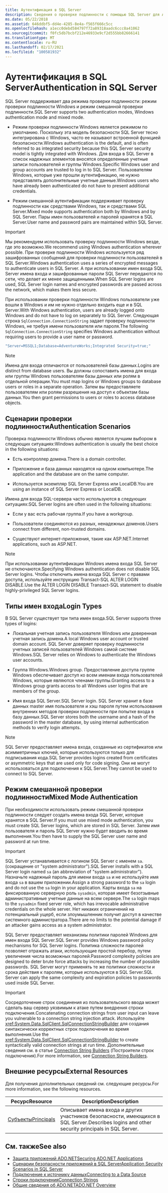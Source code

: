 ```yaml
---
title: Аутентификация в SQL Server
description: Сведения о проверке подлинности с помощью SQL Server для ADO.NET, включая режим проверки подлинности Windows и смешанный режим.
ms.date: 05/22/2018
ms.assetid: 646ddbf5-dd4e-4285-8e4a-f565f666c5cc
ms.openlocfilehash: a1ecc0debd584797f72a89318aadc6ccc8a41062
ms.sourcegitcommit: f0fc5db7bcbf212e46933e9cf2d555bb82666141
ms.translationtype: MT
ms.contentlocale: ru-RU
ms.lasthandoff: 02/17/2021
ms.locfileid: "100581932"
---
```

# <a name="authentication-in-sql-server"></a><span data-ttu-id="d1a4c-103">Аутентификация в SQL Server</span><span class="sxs-lookup"><span data-stu-id="d1a4c-103">Authentication in SQL Server</span></span>

<span data-ttu-id="d1a4c-104">SQL Server поддерживает два режима проверки подлинности: режим проверки подлинности Windows и режим смешанной проверки подлинности.</span><span class="sxs-lookup"><span data-stu-id="d1a4c-104">SQL Server supports two authentication modes, Windows authentication mode and mixed mode.</span></span>  
  
- <span data-ttu-id="d1a4c-105">Режим проверки подлинности Windows является режимом по умолчанию. Поскольку эта модель безопасности SQL Server тесно интегрирована с Windows, часто ее называют встроенной функцией безопасности.</span><span class="sxs-lookup"><span data-stu-id="d1a4c-105">Windows authentication is the default, and is often referred to as integrated security because this SQL Server security model is tightly integrated with Windows.</span></span> <span data-ttu-id="d1a4c-106">Для входа в SQL Server в список надежных элементов вносятся определенные учетные записи пользователей и группы Windows.</span><span class="sxs-lookup"><span data-stu-id="d1a4c-106">Specific Windows user and group accounts are trusted to log in to SQL Server.</span></span> <span data-ttu-id="d1a4c-107">Пользователям Windows, которые уже прошли аутентификацию, не нужно представлять дополнительные учетные данные.</span><span class="sxs-lookup"><span data-stu-id="d1a4c-107">Windows users who have already been authenticated do not have to present additional credentials.</span></span>  
  
- <span data-ttu-id="d1a4c-108">Режим смешанной аутентификации поддерживает проверку подлинности как средствами Windows, так и средствами SQL Server.</span><span class="sxs-lookup"><span data-stu-id="d1a4c-108">Mixed mode supports authentication both by Windows and by SQL Server.</span></span> <span data-ttu-id="d1a4c-109">Пары имен пользователей и паролей хранятся в SQL Server.</span><span class="sxs-lookup"><span data-stu-id="d1a4c-109">User name and password pairs are maintained within SQL Server.</span></span>  
  
> [!IMPORTANT]
> <span data-ttu-id="d1a4c-110">Мы рекомендуем использовать проверку подлинности Windows везде, где это возможно.</span><span class="sxs-lookup"><span data-stu-id="d1a4c-110">We recommend using Windows authentication wherever possible.</span></span> <span data-ttu-id="d1a4c-111">При проверке подлинности Windows используется ряд зашифрованных сообщений для проверки подлинности пользователей в SQL Server.</span><span class="sxs-lookup"><span data-stu-id="d1a4c-111">Windows authentication uses a series of encrypted messages to authenticate users in SQL Server.</span></span> <span data-ttu-id="d1a4c-112">А при использовании имен входа SQL Server имена входа и зашифрованные пароли SQL Server передаются по сети, что делает их менее защищенными.</span><span class="sxs-lookup"><span data-stu-id="d1a4c-112">When SQL Server logins are used, SQL Server login names and encrypted passwords are passed across the network, which makes them less secure.</span></span>  
  
 <span data-ttu-id="d1a4c-113">При использовании проверки подлинности Windows пользователи уже вошли в Windows и им не нужно отдельно входить еще и в SQL Server.</span><span class="sxs-lookup"><span data-stu-id="d1a4c-113">With Windows authentication, users are already logged onto Windows and do not have to log on separately to SQL Server.</span></span> <span data-ttu-id="d1a4c-114">Следующая строка `SqlConnection.ConnectionString` задает проверку подлинности Windows, не требуя имени пользователя или пароля.</span><span class="sxs-lookup"><span data-stu-id="d1a4c-114">The following `SqlConnection.ConnectionString` specifies Windows authentication without requiring users to provide a user name or password.</span></span>  
  
```csharp  
"Server=MSSQL1;Database=AdventureWorks;Integrated Security=true;"
```  
  
> [!NOTE]
> <span data-ttu-id="d1a4c-115">Имена для входа отличаются от пользователей базы данных.</span><span class="sxs-lookup"><span data-stu-id="d1a4c-115">Logins are distinct from database users.</span></span> <span data-ttu-id="d1a4c-116">Вы должны сопоставить имена для входа или группы Windows пользователям базы данных или ролям в отдельной операции.</span><span class="sxs-lookup"><span data-stu-id="d1a4c-116">You must map logins or Windows groups to database users or roles in a separate operation.</span></span> <span data-ttu-id="d1a4c-117">Затем вы предоставляете пользователям или ролям разрешения на доступ к объектам базы данных.</span><span class="sxs-lookup"><span data-stu-id="d1a4c-117">You then grant permissions to users or roles to access database objects.</span></span>  
  
## <a name="authentication-scenarios"></a><span data-ttu-id="d1a4c-118">Сценарии проверки подлинности</span><span class="sxs-lookup"><span data-stu-id="d1a4c-118">Authentication Scenarios</span></span>  

 <span data-ttu-id="d1a4c-119">Проверка подлинности Windows обычно является лучшим выбором в следующих ситуациях:</span><span class="sxs-lookup"><span data-stu-id="d1a4c-119">Windows authentication is usually the best choice in the following situations:</span></span>  
  
- <span data-ttu-id="d1a4c-120">Есть контроллер домена.</span><span class="sxs-lookup"><span data-stu-id="d1a4c-120">There is a domain controller.</span></span>  
  
- <span data-ttu-id="d1a4c-121">Приложение и база данных находятся на одном компьютере.</span><span class="sxs-lookup"><span data-stu-id="d1a4c-121">The application and the database are on the same computer.</span></span>  
  
- <span data-ttu-id="d1a4c-122">Используется экземпляр SQL Server Express или LocalDB.</span><span class="sxs-lookup"><span data-stu-id="d1a4c-122">You are using an instance of SQL Server Express or LocalDB.</span></span>  
  
 <span data-ttu-id="d1a4c-123">Имена для входа SQL-сервера часто используются в следующих ситуациях:</span><span class="sxs-lookup"><span data-stu-id="d1a4c-123">SQL Server logins are often used in the following situations:</span></span>  
  
- <span data-ttu-id="d1a4c-124">Если у вас есть рабочая группа.</span><span class="sxs-lookup"><span data-stu-id="d1a4c-124">If you have a workgroup.</span></span>  
  
- <span data-ttu-id="d1a4c-125">Пользователи соединяются из разных, ненадежных доменов.</span><span class="sxs-lookup"><span data-stu-id="d1a4c-125">Users connect from different, non-trusted domains.</span></span>  
  
- <span data-ttu-id="d1a4c-126">Существуют интернет-приложения, такие как ASP.NET.</span><span class="sxs-lookup"><span data-stu-id="d1a4c-126">Internet applications, such as ASP.NET.</span></span>  
  
> [!NOTE]
> <span data-ttu-id="d1a4c-127">При использовании аутентификации Windows имена входа SQL Server не отключаются.</span><span class="sxs-lookup"><span data-stu-id="d1a4c-127">Specifying Windows authentication does not disable SQL Server logins.</span></span> <span data-ttu-id="d1a4c-128">Чтобы отключить имена входа SQL Server с правами доступа, используйте инструкцию Transact-SQL ALTER LOGIN DISABLE.</span><span class="sxs-lookup"><span data-stu-id="d1a4c-128">Use the ALTER LOGIN DISABLE Transact-SQL statement to disable highly-privileged SQL Server logins.</span></span>  
  
## <a name="login-types"></a><span data-ttu-id="d1a4c-129">Типы имен входа</span><span class="sxs-lookup"><span data-stu-id="d1a4c-129">Login Types</span></span>  

 <span data-ttu-id="d1a4c-130">В SQL Server существует три типа имен входа.</span><span class="sxs-lookup"><span data-stu-id="d1a4c-130">SQL Server supports three types of logins:</span></span>  
  
- <span data-ttu-id="d1a4c-131">Локальная учетная запись пользователя Windows или доверенная учетная запись домена.</span><span class="sxs-lookup"><span data-stu-id="d1a4c-131">A local Windows user account or trusted domain account.</span></span> <span data-ttu-id="d1a4c-132">SQL Server доверяет проверку подлинности учетных записей пользователей Windows самой системе Windows.</span><span class="sxs-lookup"><span data-stu-id="d1a4c-132">SQL Server relies on Windows to authenticate the Windows user accounts.</span></span>  
  
- <span data-ttu-id="d1a4c-133">Группа Windows.</span><span class="sxs-lookup"><span data-stu-id="d1a4c-133">Windows group.</span></span> <span data-ttu-id="d1a4c-134">Предоставление доступа группе Windows обеспечивает доступ ко всем именам входа пользователей Windows, которые являются членами группы.</span><span class="sxs-lookup"><span data-stu-id="d1a4c-134">Granting access to a Windows group grants access to all Windows user logins that are members of the group.</span></span>  
  
- <span data-ttu-id="d1a4c-135">Имя входа SQL Server.</span><span class="sxs-lookup"><span data-stu-id="d1a4c-135">SQL Server login.</span></span> <span data-ttu-id="d1a4c-136">SQL Server хранит в базе данных master имя пользователя и хэш пароля путем использования внутренних методов проверки подлинности при попытке входа в базу данных.</span><span class="sxs-lookup"><span data-stu-id="d1a4c-136">SQL Server stores both the username and a hash of the password in the master database, by using internal authentication methods to verify login attempts.</span></span>  
  
> [!NOTE]
> <span data-ttu-id="d1a4c-137">SQL Server предоставляет имена входа, созданные из сертификатов или асимметричных ключей, которые используются только для подписывания кода.</span><span class="sxs-lookup"><span data-stu-id="d1a4c-137">SQL Server provides logins created from certificates or asymmetric keys that are used only for code signing.</span></span> <span data-ttu-id="d1a4c-138">Они не могут использоваться для подключения к SQL Server.</span><span class="sxs-lookup"><span data-stu-id="d1a4c-138">They cannot be used to connect to SQL Server.</span></span>  
  
## <a name="mixed-mode-authentication"></a><span data-ttu-id="d1a4c-139">Режим смешанной проверки подлинности</span><span class="sxs-lookup"><span data-stu-id="d1a4c-139">Mixed Mode Authentication</span></span>  

 <span data-ttu-id="d1a4c-140">При необходимости использовать режим смешанной проверки подлинности следует создать имена входа SQL Server, которые хранятся в SQL Server.</span><span class="sxs-lookup"><span data-stu-id="d1a4c-140">If you must use mixed mode authentication, you must create SQL Server logins, which are stored in SQL Server.</span></span> <span data-ttu-id="d1a4c-141">Затем имя пользователя и пароль SQL Server нужно будет вводить во время выполнения.</span><span class="sxs-lookup"><span data-stu-id="d1a4c-141">You then have to supply the SQL Server user name and password at run time.</span></span>  
  
> [!IMPORTANT]
> <span data-ttu-id="d1a4c-142">SQL Server устанавливается с логином SQL Server с именем `sa`. (сокращение от "system administrator").</span><span class="sxs-lookup"><span data-stu-id="d1a4c-142">SQL Server installs with a SQL Server login named `sa` (an abbreviation of "system administrator").</span></span> <span data-ttu-id="d1a4c-143">Назначьте надежный пароль для имени входа `sa` и не используйте имя входа `sa` в вашем приложении.</span><span class="sxs-lookup"><span data-stu-id="d1a4c-143">Assign a strong password to the `sa` login and do not use the `sa` login in your application.</span></span> <span data-ttu-id="d1a4c-144">Карты входа `sa` на фиксированную серверную роль `sysadmin`, которая имеет безотзывные административные учетные данные на всем сервере.</span><span class="sxs-lookup"><span data-stu-id="d1a4c-144">The `sa` login maps to the `sysadmin` fixed server role, which has irrevocable administrative credentials on the whole server.</span></span> <span data-ttu-id="d1a4c-145">Нет никаких ограничений на потенциальный ущерб, если злоумышленник получит доступ в качестве системного администратора.</span><span class="sxs-lookup"><span data-stu-id="d1a4c-145">There are no limits to the potential damage if an attacker gains access as a system administrator.</span></span>
  
 <span data-ttu-id="d1a4c-146">SQL Server предоставляет механизмы политики паролей Windows для имен входа SQL Server.</span><span class="sxs-lookup"><span data-stu-id="d1a4c-146">SQL Server provides Windows password policy mechanisms for SQL Server logins.</span></span> <span data-ttu-id="d1a4c-147">Политика сложности паролей позволяет отражать атаки, использующие простой перебор, путем увеличения числа возможных паролей.</span><span class="sxs-lookup"><span data-stu-id="d1a4c-147">Password complexity policies are designed to deter brute force attacks by increasing the number of possible passwords.</span></span> <span data-ttu-id="d1a4c-148">SQL Server могут применять те же политики сложности и срока действия к паролям, которые используются в SQL Server.</span><span class="sxs-lookup"><span data-stu-id="d1a4c-148">SQL Server can apply the same complexity and expiration policies to passwords used inside SQL Server.</span></span>  
  
> [!IMPORTANT]
> <span data-ttu-id="d1a4c-149">Сосредоточение строк соединения из пользовательского ввода может сделать ваш сервер уязвимым к атаке путем внедрения строки подключения.</span><span class="sxs-lookup"><span data-stu-id="d1a4c-149">Concatenating connection strings from user input can leave you vulnerable to a connection string injection attack.</span></span> <span data-ttu-id="d1a4c-150">Используйте <xref:System.Data.SqlClient.SqlConnectionStringBuilder> для создания синтаксически корректных строк подключения во время выполнения.</span><span class="sxs-lookup"><span data-stu-id="d1a4c-150">Use the <xref:System.Data.SqlClient.SqlConnectionStringBuilder> to create syntactically valid connection strings at run time.</span></span> <span data-ttu-id="d1a4c-151">Дополнительные сведения см. в статье [Connection String Builders](../connection-string-builders.md) (Построители строк подключения).</span><span class="sxs-lookup"><span data-stu-id="d1a4c-151">For more information, see [Connection String Builders](../connection-string-builders.md).</span></span>  
  
## <a name="external-resources"></a><span data-ttu-id="d1a4c-152">Внешние ресурсы</span><span class="sxs-lookup"><span data-stu-id="d1a4c-152">External Resources</span></span>  

 <span data-ttu-id="d1a4c-153">Для получения дополнительных сведений см. следующие ресурсы.</span><span class="sxs-lookup"><span data-stu-id="d1a4c-153">For more information, see the following resources.</span></span>  
  
|<span data-ttu-id="d1a4c-154">Ресурс</span><span class="sxs-lookup"><span data-stu-id="d1a4c-154">Resource</span></span>|<span data-ttu-id="d1a4c-155">Description</span><span class="sxs-lookup"><span data-stu-id="d1a4c-155">Description</span></span>|  
|--------------|-----------------|  
|[<span data-ttu-id="d1a4c-156">Субъекты</span><span class="sxs-lookup"><span data-stu-id="d1a4c-156">Principals</span></span>](/sql/relational-databases/security/authentication-access/principals-database-engine)|<span data-ttu-id="d1a4c-157">Описывает имена входа и других участников безопасности, имеющихся в SQL Server.</span><span class="sxs-lookup"><span data-stu-id="d1a4c-157">Describes logins and other security principals in SQL Server.</span></span>|  
  
## <a name="see-also"></a><span data-ttu-id="d1a4c-158">См. также</span><span class="sxs-lookup"><span data-stu-id="d1a4c-158">See also</span></span>

- [<span data-ttu-id="d1a4c-159">Защита приложений ADO.NET</span><span class="sxs-lookup"><span data-stu-id="d1a4c-159">Securing ADO.NET Applications</span></span>](../securing-ado-net-applications.md)
- [<span data-ttu-id="d1a4c-160">Сценарии безопасности приложений в SQL Server</span><span class="sxs-lookup"><span data-stu-id="d1a4c-160">Application Security Scenarios in SQL Server</span></span>](application-security-scenarios-in-sql-server.md)
- [<span data-ttu-id="d1a4c-161">Подключение к источнику данных</span><span class="sxs-lookup"><span data-stu-id="d1a4c-161">Connecting to a Data Source</span></span>](../connecting-to-a-data-source.md)
- [<span data-ttu-id="d1a4c-162">Строки подключения</span><span class="sxs-lookup"><span data-stu-id="d1a4c-162">Connection Strings</span></span>](../connection-strings.md)
- [<span data-ttu-id="d1a4c-163">Общие сведения об ADO.NET</span><span class="sxs-lookup"><span data-stu-id="d1a4c-163">ADO.NET Overview</span></span>](../ado-net-overview.md)
